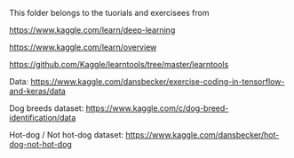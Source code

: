 This folder belongs to the tuorials and exercisees from 

https://www.kaggle.com/learn/deep-learning

https://www.kaggle.com/learn/overview

https://github.com/Kaggle/learntools/tree/master/learntools

Data: https://www.kaggle.com/dansbecker/exercise-coding-in-tensorflow-and-keras/data

Dog breeds dataset: https://www.kaggle.com/c/dog-breed-identification/data

Hot-dog / Not hot-dog dataset: https://www.kaggle.com/dansbecker/hot-dog-not-hot-dog
